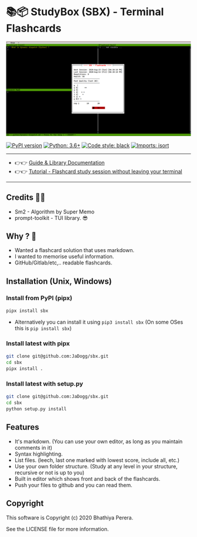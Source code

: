 # 📚📦 StudyBox (SBX) - Terminal Flashcards

![screenshot](https://github.com/JaDogg/sbx/blob/develop/images/screenshot1.png?raw=true "Screenshot")

[![PyPI version](https://badge.fury.io/py/sbx.svg)](https://badge.fury.io/py/sbx)
[![Python: 3.6+](https://img.shields.io/badge/python-3.6+-blue.svg)](https://github.com/JaDogg/sbx)
[![Code style: black](https://img.shields.io/badge/code%20style-black-000000.svg)](https://github.com/psf/black)
[![Imports: isort](https://img.shields.io/badge/%20imports-isort-%231674b1?style=flat&labelColor=ef8336)](https://timothycrosley.github.io/isort/)


----------------------------------

* 👉👉 [Guide & Library Documentation](https://jadogg.github.io/sbx/)
* 👉👉 [Tutorial - Flashcard study session without leaving your terminal](https://pandabunnytech.com/flashcard-study-in-terminal/)

----------------------------------


## Credits 🙇‍♂️
* Sm2 - Algorithm by Super Memo
* prompt-toolkit - TUI library. 😎

## Why ? 🤔
* Wanted a flashcard solution that uses markdown.
* I wanted to memorise useful information.
* GitHub/Gitlab/etc,.. readable flashcards.

## Installation (Unix, Windows)

### Install from PyPI (pipx)
```bash
pipx install sbx
```
* Alternatively you can install it using `pip3 install sbx` (On some OSes this is `pip install sbx`)

### Install latest with pipx
```bash
git clone git@github.com:JaDogg/sbx.git
cd sbx
pipx install .
```

### Install latest with setup.py
```bash
git clone git@github.com:JaDogg/sbx.git
cd sbx
python setup.py install
```

## Features
* It's markdown. (You can use your own editor, as long as you maintain comments in it)
* Syntax highlighting.
* List files. (leech, last one marked with lowest score, include all, etc.)
* Use your own folder structure. (Study at any level in your structure, recursive or not is up to you)
* Built in editor which shows front and back of the flashcards.
* Push your files to github and you can read them.

## Copyright

This software is Copyright (c) 2020 Bhathiya Perera.

See the LICENSE file for more information.

